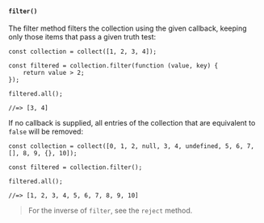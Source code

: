 #### ``filter()``
The filter method filters the collection using the given callback, keeping only those items that pass a given truth test:
	
	const collection = collect([1, 2, 3, 4]);
	
	const filtered = collection.filter(function (value, key) {
	    return value > 2;
	});
	
	filtered.all();
	
	//=> [3, 4]
	

If no callback is supplied, all entries of the collection that are equivalent to `false` will be removed:

	
	const collection = collect([0, 1, 2, null, 3, 4, undefined, 5, 6, 7, [], 8, 9, {}, 10]);
	
	const filtered = collection.filter();
	
	filtered.all();
	
	//=> [1, 2, 3, 4, 5, 6, 7, 8, 9, 10]
	

> For the inverse of ``filter``, see the ``reject`` method.